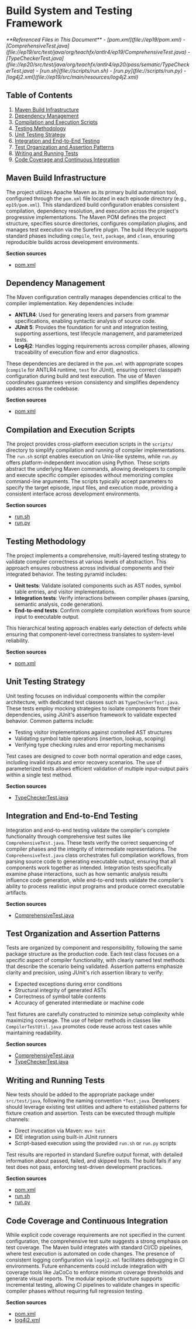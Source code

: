 # Build System and Testing Framework

<cite>
**Referenced Files in This Document**   
- [pom.xml](file://ep19/pom.xml)
- [ComprehensiveTest.java](file://ep19/src/test/java/org/teachfx/antlr4/ep19/ComprehensiveTest.java)
- [TypeCheckerTest.java](file://ep20/src/test/java/org/teachfx/antlr4/ep20/pass/sematic/TypeCheckerTest.java)
- [run.sh](file://scripts/run.sh)
- [run.py](file://scripts/run.py)
- [log4j2.xml](file://ep19/src/main/resources/log4j2.xml)
</cite>

## Table of Contents
1. [Maven Build Infrastructure](#maven-build-infrastructure)
2. [Dependency Management](#dependency-management)
3. [Compilation and Execution Scripts](#compilation-and-execution-scripts)
4. [Testing Methodology](#testing-methodology)
5. [Unit Testing Strategy](#unit-testing-strategy)
6. [Integration and End-to-End Testing](#integration-and-end-to-end-testing)
7. [Test Organization and Assertion Patterns](#test-organization-and-assertion-patterns)
8. [Writing and Running Tests](#writing-and-running-tests)
9. [Code Coverage and Continuous Integration](#code-coverage-and-continuous-integration)

## Maven Build Infrastructure

The project utilizes Apache Maven as its primary build automation tool, configured through the `pom.xml` file located in each episode directory (e.g., `ep19/pom.xml`). This standardized build configuration enables consistent compilation, dependency resolution, and execution across the project's progressive implementations. The Maven POM defines the project structure, specifies source directories, configures compilation plugins, and manages test execution via the Surefire plugin. The build lifecycle supports standard phases including `compile`, `test`, `package`, and `clean`, ensuring reproducible builds across development environments.

**Section sources**
- [pom.xml](file://ep19/pom.xml#L1-L100)

## Dependency Management

The Maven configuration centrally manages dependencies critical to the compiler implementation. Key dependencies include:
- **ANTLR4**: Used for generating lexers and parsers from grammar specifications, enabling syntactic analysis of source code.
- **JUnit 5**: Provides the foundation for unit and integration testing, supporting assertions, test lifecycle management, and parameterized tests.
- **Log4j2**: Handles logging requirements across compiler phases, allowing traceability of execution flow and error diagnostics.

These dependencies are declared in the `pom.xml` with appropriate scopes (`compile` for ANTLR4 runtime, `test` for JUnit), ensuring correct classpath configuration during build and test execution. The use of Maven coordinates guarantees version consistency and simplifies dependency updates across the codebase.

**Section sources**
- [pom.xml](file://ep19/pom.xml#L20-L60)

## Compilation and Execution Scripts

The project provides cross-platform execution scripts in the `scripts/` directory to simplify compilation and running of compiler implementations. The `run.sh` script enables execution on Unix-like systems, while `run.py` offers platform-independent invocation using Python. These scripts abstract the underlying Maven commands, allowing developers to compile and execute specific compiler episodes without memorizing complex command-line arguments. The scripts typically accept parameters to specify the target episode, input files, and execution mode, providing a consistent interface across development environments.

**Section sources**
- [run.sh](file://scripts/run.sh#L1-L30)
- [run.py](file://scripts/run.py#L1-L40)

## Testing Methodology

The project implements a comprehensive, multi-layered testing strategy to validate compiler correctness at various levels of abstraction. This approach ensures robustness across individual components and their integrated behavior. The testing pyramid includes:
- **Unit tests**: Validate isolated components such as AST nodes, symbol table entries, and visitor implementations.
- **Integration tests**: Verify interactions between compiler phases (parsing, semantic analysis, code generation).
- **End-to-end tests**: Confirm complete compilation workflows from source input to executable output.

This hierarchical testing approach enables early detection of defects while ensuring that component-level correctness translates to system-level reliability.

**Section sources**
- [pom.xml](file://ep19/pom.xml#L70-L90)

## Unit Testing Strategy

Unit testing focuses on individual components within the compiler architecture, with dedicated test classes such as `TypeCheckerTest.java`. These tests employ mocking strategies to isolate components from their dependencies, using JUnit's assertion framework to validate expected behavior. Common patterns include:
- Testing visitor implementations against controlled AST structures
- Validating symbol table operations (insertion, lookup, scoping)
- Verifying type checking rules and error reporting mechanisms

Test cases are designed to cover both normal operation and edge cases, including invalid inputs and error recovery scenarios. The use of parameterized tests allows efficient validation of multiple input-output pairs within a single test method.

**Section sources**
- [TypeCheckerTest.java](file://ep20/src/test/java/org/teachfx/antlr4/ep20/pass/sematic/TypeCheckerTest.java#L1-L100)

## Integration and End-to-End Testing

Integration and end-to-end testing validate the compiler's complete functionality through comprehensive test suites like `ComprehensiveTest.java`. These tests verify the correct sequencing of compiler phases and the integrity of intermediate representations. The `ComprehensiveTest.java` class orchestrates full compilation workflows, from parsing source code to generating executable output, ensuring that all components work together as intended. Integration tests specifically examine phase interactions, such as how semantic analysis results influence code generation, while end-to-end tests validate the compiler's ability to process realistic input programs and produce correct executable artifacts.

**Section sources**
- [ComprehensiveTest.java](file://ep19/src/test/java/org/teachfx/antlr4/ep19/ComprehensiveTest.java#L1-L150)

## Test Organization and Assertion Patterns

Tests are organized by component and responsibility, following the same package structure as the production code. Each test class focuses on a specific aspect of compiler functionality, with clearly named test methods that describe the scenario being validated. Assertion patterns emphasize clarity and precision, using JUnit's rich assertion library to verify:
- Expected exceptions during error conditions
- Structural integrity of generated ASTs
- Correctness of symbol table contents
- Accuracy of generated intermediate or machine code

Test fixtures are carefully constructed to minimize setup complexity while maximizing coverage. The use of helper methods in classes like `CompilerTestUtil.java` promotes code reuse across test cases while maintaining readability.

**Section sources**
- [ComprehensiveTest.java](file://ep19/src/test/java/org/teachfx/antlr4/ep19/ComprehensiveTest.java#L50-L120)
- [TypeCheckerTest.java](file://ep20/src/test/java/org/teachfx/antlr4/ep20/pass/sematic/TypeCheckerTest.java#L30-L80)

## Writing and Running Tests

New tests should be added to the appropriate package under `src/test/java`, following the naming convention `*Test.java`. Developers should leverage existing test utilities and adhere to established patterns for fixture creation and assertion. Tests can be executed through multiple channels:
- Direct invocation via Maven: `mvn test`
- IDE integration using built-in JUnit runners
- Script-based execution using the provided `run.sh` or `run.py` scripts

Test results are reported in standard Surefire output format, with detailed information about passed, failed, and skipped tests. The build fails if any test does not pass, enforcing test-driven development practices.

**Section sources**
- [pom.xml](file://ep19/pom.xml#L90-L120)
- [run.sh](file://scripts/run.sh#L20-L30)
- [run.py](file://scripts/run.py#L30-L40)

## Code Coverage and Continuous Integration

While explicit code coverage requirements are not specified in the current configuration, the comprehensive test suite suggests a strong emphasis on test coverage. The Maven build integrates with standard CI/CD pipelines, where test execution is automated on code changes. The presence of consistent logging configuration via `log4j2.xml` facilitates debugging in CI environments. Future enhancements could include integration with coverage tools like JaCoCo to enforce minimum coverage thresholds and generate visual reports. The modular episode structure supports incremental testing, allowing CI pipelines to validate changes in specific compiler phases without requiring full regression testing.

**Section sources**
- [pom.xml](file://ep19/pom.xml#L120-L150)
- [log4j2.xml](file://ep19/src/main/resources/log4j2.xml#L1-L50)